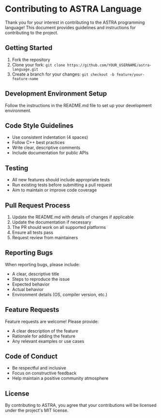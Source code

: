 # Contributing to ASTRA Language

Thank you for your interest in contributing to the ASTRA programming language! This document provides guidelines and instructions for contributing to the project.

## Getting Started

1. Fork the repository
2. Clone your fork: `git clone https://github.com/YOUR_USERNAME/astra-language.git`
3. Create a branch for your changes: `git checkout -b feature/your-feature-name`

## Development Environment Setup

Follow the instructions in the README.md file to set up your development environment.

## Code Style Guidelines

- Use consistent indentation (4 spaces)
- Follow C++ best practices
- Write clear, descriptive comments
- Include documentation for public APIs

## Testing

- All new features should include appropriate tests
- Run existing tests before submitting a pull request
- Aim to maintain or improve code coverage

## Pull Request Process

1. Update the README.md with details of changes if applicable
2. Update the documentation if necessary
3. The PR should work on all supported platforms
4. Ensure all tests pass
5. Request review from maintainers

## Reporting Bugs

When reporting bugs, please include:

- A clear, descriptive title
- Steps to reproduce the issue
- Expected behavior
- Actual behavior
- Environment details (OS, compiler version, etc.)

## Feature Requests

Feature requests are welcome! Please provide:

- A clear description of the feature
- Rationale for adding the feature
- Any relevant examples or use cases

## Code of Conduct

- Be respectful and inclusive
- Focus on constructive feedback
- Help maintain a positive community atmosphere

## License

By contributing to ASTRA, you agree that your contributions will be licensed under the project's MIT license.